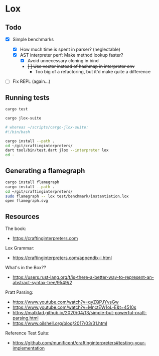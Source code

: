 # Lox

## Todo

- [x] Simple benchmarks
  - [x] How much time is spent in parser? (neglectable)
  - [x] AST interpreter perf: Make method lookup faster?
    - [x] Avoid unnecessary cloning in bind
    - ~~[ ] Use vector instead of hashmap in interpreter env~~
      - Too big of a refactoring, but it'd make quite a difference

- [ ] Fix REPL (again...)


## Running tests

```sh
cargo test
```

```sh
cargo jlox-suite

# whereas ~/scripts/cargo-jlox-suite:
#!/bin/bash

cargo install --path .
cd ~/git/craftinginterpreters/
dart tool/bin/test.dart jlox --interpreter lox
cd -
```

## Generating a flamegraph

```sh
cargo install flamegraph
cargo install --path .
cd ~/git/craftinginterpreters/
sudo flamegraph -- lox test/benchmark/instantiation.lox
open flamegraph.svg
```

## Resources

The book:

- https://craftinginterpreters.com

Lox Grammar:

- https://craftinginterpreters.com/appendix-i.html

What's in the Box??

- https://users.rust-lang.org/t/is-there-a-better-way-to-represent-an-abstract-syntax-tree/9549/2

Pratt Parsing:

- https://www.youtube.com/watch?v=qyZQPJYvsGw
- https://www.youtube.com/watch?v=MnctEW1oL-E&t=4510s
- https://matklad.github.io/2020/04/13/simple-but-powerful-pratt-parsing.html
- https://www.oilshell.org/blog/2017/03/31.html

Reference Test Suite:

- https://github.com/munificent/craftinginterpreters#testing-your-implementation

